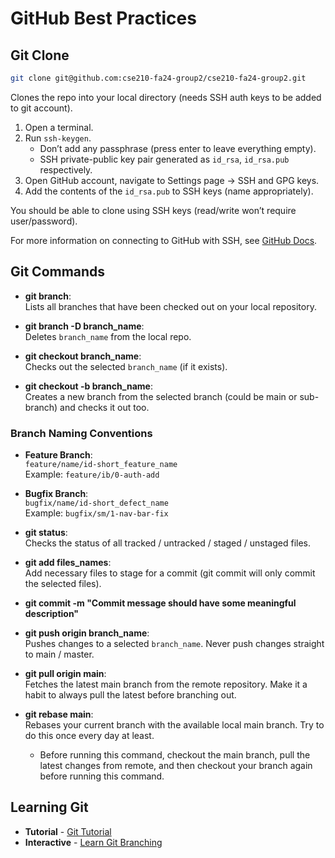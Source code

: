 
# GitHub Best Practices

## Git Clone

```bash
git clone git@github.com:cse210-fa24-group2/cse210-fa24-group2.git
```

Clones the repo into your local directory (needs SSH auth keys to be added to git account).

1. Open a terminal.
2. Run `ssh-keygen`.
   - Don’t add any passphrase (press enter to leave everything empty).
   - SSH private-public key pair generated as `id_rsa`, `id_rsa.pub` respectively.
3. Open GitHub account, navigate to Settings page -> SSH and GPG keys.
4. Add the contents of the `id_rsa.pub` to SSH keys (name appropriately).

You should be able to clone using SSH keys (read/write won’t require user/password).

For more information on connecting to GitHub with SSH, see [GitHub Docs](https://docs.github.com/en/authentication/connecting-to-github-with-ssh).

## Git Commands

- **git branch**:  
  Lists all branches that have been checked out on your local repository.

- **git branch -D branch_name**:  
  Deletes `branch_name` from the local repo.

- **git checkout branch_name**:  
  Checks out the selected `branch_name` (if it exists).

- **git checkout -b branch_name**:  
  Creates a new branch from the selected branch (could be main or sub-branch) and checks it out too.

### Branch Naming Conventions

- **Feature Branch**:  
  `feature/name/id-short_feature_name`  
  Example: `feature/ib/0-auth-add`

- **Bugfix Branch**:  
  `bugfix/name/id-short_defect_name`  
  Example: `bugfix/sm/1-nav-bar-fix`

- **git status**:  
  Checks the status of all tracked / untracked / staged / unstaged files.

- **git add files_names**:  
  Add necessary files to stage for a commit (git commit will only commit the selected files).

- **git commit -m "Commit message should have some meaningful description"**

- **git push origin branch_name**:  
  Pushes changes to a selected `branch_name`. Never push changes straight to main / master.

- **git pull origin main**:  
  Fetches the latest main branch from the remote repository. Make it a habit to always pull the latest before branching out.

- **git rebase main**:  
  Rebases your current branch with the available local main branch. Try to do this once every day at least.  
  - Before running this command, checkout the main branch, pull the latest changes from remote, and then checkout your branch again before running this command.

## Learning Git

- **Tutorial** - [Git Tutorial](https://www.atlassian.com/git/tutorials)
- **Interactive** - [Learn Git Branching](https://learngitbranching.js.org/)
